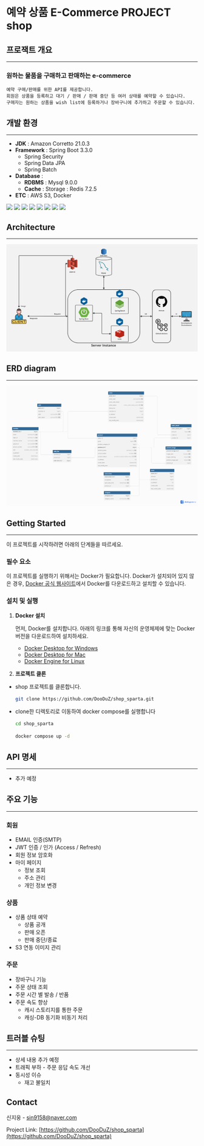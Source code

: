 # 예약 상품 E-Commerce PROJECT shop


## 프로잭트 개요

---

### 원하는 물품을 구매하고 판매하는 e-commerce
```
예약 구매/판매를 위한 API를 제공합니다.
회원은 상품을 등록하고 대기 / 판매 / 판매 중단 등 여러 상태를 예약할 수 있습니다.
구매자는 원하는 상품을 wish list에 등록하거나 장바구니에 추가하고 주문할 수 있습니다.
```
## 개발 환경

---

* **JDK** : Amazon Corretto 21.0.3
* **Framework** : Spring Boot 3.3.0
  * Spring Security
  * Spring Data JPA
  * Spring Batch
* **Database** : 
  * **RDBMS** : Mysql 9.0.0
  * **Cache** : Storage : Redis 7.2.5
* **ETC** : AWS S3, Docker


<img src="https://img.shields.io/badge/Spring%20Boot-6DB33F?style=for-the-badge&logo=Spring%20Boot&logoColor=white"> <img src="https://img.shields.io/badge/Spring%20Security-6DB33F?style=for-the-badge&logo=springsecurity&logoColor=white"> <img src="https://img.shields.io/badge/Spring%20Batch-6DB33F?style=for-the-badge&logo=Spring&logoColor=white">
<img src="https://img.shields.io/badge/JPA/Hibernate-59666C?style=for-the-badge&logo=hibernate&logoColor=white"> <img src="https://img.shields.io/badge/Mysql-4479A1?style=for-the-badge&logo=mysql&logoColor=white"> <img src="https://img.shields.io/badge/redis-ff4438?style=for-the-badge&logo=redis&logoColor=white">
<img src="https://img.shields.io/badge/docker-2496ed?style=for-the-badge&logo=docker&logoColor=white"> <img src="https://img.shields.io/badge/AWS%20S3-ff9900?style=for-the-badge&logo=amazons3&logoColor=white">


## Architecture

---

![architect-screenshot]

## ERD diagram

---

![erd-diagram]


<!-- GETTING STARTED -->
## Getting Started

---

이 프로젝트를 시작하려면 아래의 단계들을 따르세요.

### 필수 요소

이 프로젝트를 실행하기 위해서는 Docker가 필요합니다. 
Docker가 설치되어 있지 않은 경우, [Docker 공식 웹사이트](https://www.docker.com/get-started)에서 Docker를 다운로드하고 설치할 수 있습니다.

### 설치 및 실행

1. **Docker 설치**

   먼저, Docker를 설치합니다. 아래의 링크를 통해 자신의 운영체제에 맞는 Docker 버전을 다운로드하여 설치하세요.

    - [Docker Desktop for Windows](https://docs.docker.com/desktop/install/windows-install/)
    - [Docker Desktop for Mac](https://docs.docker.com/desktop/install/mac-install/)
    - [Docker Engine for Linux](https://docs.docker.com/engine/install/)

2. **프로젝트 클론**

* shop 프로젝트를 클론합니다.
  ```bash
  git clone https://github.com/DooDuZ/shop_sparta.git
  ```
* clone한 디렉토리로 이동하여 docker compose를 실행합니다
  ```bash
  cd shop_sparta
  
  docker compose up -d
  ```

<!-- USAGE EXAMPLES -->
## API 명세

---

* 추가 예정
<!--
* 회원
* 상품
* 장바구니
* 주문
-->

## 주요 기능

---
### 회원
* EMAIL 인증(SMTP)
* JWT 인증 / 인가 (Access / Refresh)
* 회원 정보 암호화
* 마이 페이지
  * 정보 조회
  * 주소 관리
  * 개인 정보 변경

### 상품
* 상품 상태 예약
  * 상품 공개
  * 판매 오픈
  * 판매 중단/종료
* S3 연동 이미지 관리

### 주문
* 장바구니 기능
* 주문 상태 조회
* 주문 시간 별 발송 / 반품
* 주문 속도 향상
  * 캐시 스토리지를 통한 주문
  * 캐싱-DB 동기화 비동기 처리


## 트러블 슈팅

---
* 상세 내용 추가 예정
* 트래픽 부하 - 주문 응답 속도 개선
* 동시성 이슈
  * 재고 불일치


<!-- CONTACT -->
## Contact

신지웅 - sin9158@naver.com

Project Link: [https://github.com/DooDuZ/shop_sparta](https://github.com/DooDuZ/shop_sparta)


<!-- MARKDOWN LINKS & IMAGES -->
[architect-screenshot]: images/Architect.jpg
[erd-diagram]: images/erd5주차.png


<!-- 기능 목록
### Itellic은 구현 가능성
- User
    - 공통 기능
        - 회원 가입
            - 이메일 인증
        - 로그인
        - 로그아웃
        - 회원 정보 변경
            - 비밀번호
            - 주소
            - 전화번호
    - Role별 기능
        - 관리자
        - 구매자
            - *유저 등급 시스템*
                - *등급에 따른 할인/적립 정책 등 적용*
                - *상위 등급 한정 판매 상품 지정*
            - Details
                - 관심 상품 목록 조회
                - 구매 목록 조회
- Product
    - 상품 등록
    - 상품 삭제
    - 다수 데이터 조회
        - 목록
            - 전체 상품
            - *카테고리 별 상품*
            - *검색 목록*
                - *이름 포함*
                - *내용 포함*
    - 개별 상품 상세 조회
- Order
    - 장바구니(1주차 요구사항의 wishList)
        - 담기
        - 상품 목록 조회
        - 상품 수량 변경
        - 상품 제거
        - 주문
    - 주문 목록
      - 주문 확정 (주문 레코드 생성)
      - 주문 상태 조회
          - *배송 조회*
      - 주문 취소
          - 재고 반영
      - 반품
          - 재고 반영(D+1)
-->
